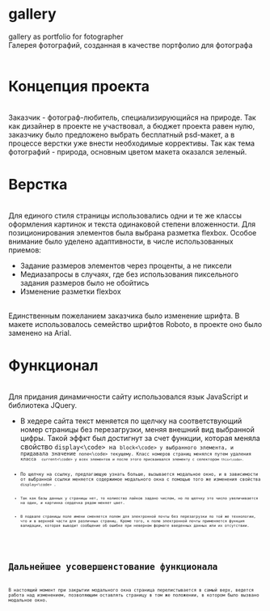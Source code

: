 # gallery
gallery as portfolio for fotographer<br>
Галерея фотографий, созданная в качестве портфолио для фотографа <br>
<br>
<h1>Концепция проекта</h1>
<br>Заказчик - фотограф-любитель, специализирующийся на природе. Так как дизайнер в проекте не участвовал, а бюджет проекта равен нулю, заказчику было предложено выбрать бесплатный psd-макет, а в процессе верстки уже внести необходимые коррективы. Так как тема фотографий - природа, основным цветом макета оказался зеленый.
<h1>Верстка</h1><br>
Для единого стиля страницы использовались одни и те же классы оформления картинок и текста одинаковой степени вложенности. Для позиционирования элементов была выбрана разметка flexbox. Особое внимание было уделено адаптивности, в числе использованных приемов:
<ul>
  <li>Задание размеров элементов через проценты, а не пиксели</li>
  <li>Медиазапросы в случаях, где без использования пиксельного задания размеров было не обойтись</li>
  <li>Изменение разметки flexbox</li>
</ul>
<br>
Единственным пожеланием заказчика было изменение шрифта. В макете использовалось семейство шрифтов Roboto, в проекте оно было заменено на  Arial.<br>
<h1>Функционал</h1><br>
Для придания динамичности сайту использовался язык JavaScript и библиотека JQuery.<br>
<ul>
  <li>В хедере сайта текст меняется по щелчку на соответствующий номер страницы без перезагрузки, меняя внешний вид выбранной цифры. Такой эффкт был достигнут за счет функции, которая меняла свойство <code>display<\code> на <code>block<\code> у выбранного элемента, и придавала значение <code>none<\code> текущему. Класс номеров страниц менялся путем удаления класса  <code>current<\code> у всех элементов и после этого присваивался элементу с селектором <code>this<\code>.</li>
  <li>По щелчку на ссылку, предлагающую узнать больше, вызывается модальное окно, и в зависимости от выбранной ссылки меняется содержимое модального окна с помощью того же изменения свойства <code>display<\code> .</li>
  <li>Так как базы данных у страницы нет, то колиество лайков задано числом, но по щелчку это число увеличивается на один, и картинка сердечка рядом меняет цвет.</li>
  <li>В подвале страницы поле имени сменяется полем для электронной почты без перезагрузки по той же технологии, что и в верхней части для различных страниц. Кроме того, к полю электронной почты применяется функция валидации, которая выводит сообщение об ошибке при неверном формате введенных данных или их отсутствии.</li>
</ul><br>
<h1>Дальнейшее усовершенстование функционала</h1><br>
В настоящий момент при закрытии модального окна страница перелистывается в самый верх, ведется работа над изменением, позволяющим оставлять страницу в том же положении, в котором было вызвано модальное окно.
